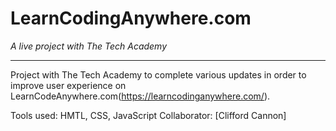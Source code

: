# LearnCodingAnywhere.com

*A live project with The Tech Academy*

---

Project with The Tech Academy to complete various updates in order to improve user experience on LearnCodeAnywhere.com(https://learncodinganywhere.com/).

Tools used: HMTL, CSS, JavaScript
Collaborator:  [Clifford Cannon]
